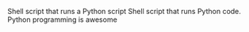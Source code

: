 Shell script that runs a Python script
Shell script that runs Python code.
Python programming is awesome
